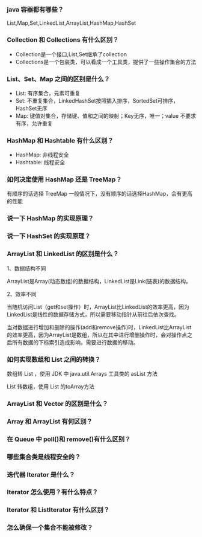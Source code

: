 ### java 容器都有哪些？
List,Map,Set,LinkedList,ArrayList,HashMap,HashSet

### Collection 和 Collections 有什么区别？
- Collection是一个接口,List,Set继承了collection
- Collections是一个包装类，可以看成一个工具类，提供了一些操作集合的方法

### List、Set、Map 之间的区别是什么？
- List: 有序集合，元素可重复
- Set: 不重复集合，LinkedHashSet按照插入排序，SortedSet可排序，HashSet无序
- Map: 键值对集合，存储键、值和之间的映射；Key无序，唯一；value 不要求有序，允许重复

### HashMap 和 Hashtable 有什么区别？
- HashMap: 非线程安全
- Hashtable: 线程安全
 
### 如何决定使用 HashMap 还是 TreeMap？
有顺序的话选择 TreeMap
一般情况下，没有顺序的话选择HashMap，会有更高的性能

### 说一下 HashMap 的实现原理？


### 说一下 HashSet 的实现原理？

### ArrayList 和 LinkedList 的区别是什么？
1、数据结构不同

ArrayList是Array(动态数组)的数据结构，LinkedList是Link(链表)的数据结构。

2、效率不同

当随机访问List（get和set操作）时，ArrayList比LinkedList的效率更高，因为LinkedList是线性的数据存储方式，所以需要移动指针从前往后依次查找。

当对数据进行增加和删除的操作(add和remove操作)时，LinkedList比ArrayList的效率更高，因为ArrayList是数组，所以在其中进行增删操作时，会对操作点之后所有数据的下标索引造成影响，需要进行数据的移动。

### 如何实现数组和 List 之间的转换？
数组转 List ，使用 JDK 中 java.util.Arrays 工具类的 asList 方法

List 转数组，使用 List 的toArray方法

### ArrayList 和 Vector 的区别是什么？

### Array 和 ArrayList 有何区别？

### 在 Queue 中 poll()和 remove()有什么区别？

### 哪些集合类是线程安全的？

### 迭代器 Iterator 是什么？

### Iterator 怎么使用？有什么特点？

### Iterator 和 ListIterator 有什么区别？

### 怎么确保一个集合不能被修改？